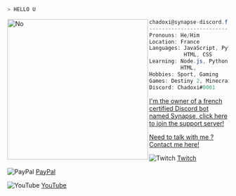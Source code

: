 ```zsh
> HELLO U
```

<img align="left" src="https://cdn.discordapp.com/attachments/681422909050322964/926203140494204928/3svw12.jpg" alt="No" width="320" /> 

```csharp
chadoxi@synapse-discord.fr
-------------------------
Pronouns: He/Him
Location: France
Languages: JavaScript, Python,
           HTML, CSS
Learning: Node.js, Python, Flutter,
          HTML,
Hobbies: Sport, Gaming
Games: Destiny 2, Minecraft, Sea Of Thieves 
Discord: Chadoxi#0001
```

[I'm the owner of a french certified Discord bot named Synapse, click here to join the support server!](https://discord.gg/a5B3Z6U6r3)

[Need to talk with me ? Contact me here!](mailto:chadoxi@synapse-discord.fr)

![Twitch](https://img.shields.io/badge/Twitch-9347FF?style=for-the-badge&logo=twitch&logoColor=white) [Twitch](https://twitch.tv/Chadoxi)

![PayPal](https://img.shields.io/badge/PayPal-00457C?style=for-the-badge&logo=paypal&logoColor=white) [PayPal](https://paypal.me/synapsefr)

![YouTube](https://img.shields.io/badge/Chadoxi-%23FF0000.svg?style=for-the-badge&logo=YouTube&logoColor=white) [YouTube](https://youtube.com/c/chadoxisupreme)
